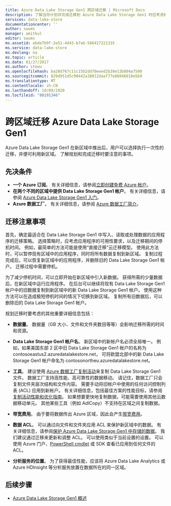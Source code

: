 ```yaml
---
title: Azure Data Lake Storage Gen1 跨区域迁移 | Microsoft Docs
description: 了解当你计划并完成迁移到 Azure Data Lake Storage Gen1 时应考虑的事项，因为它在新区域中可用。
services: data-lake-store
documentationcenter: ''
author: swums
manager: amitkul
editor: swums
ms.assetid: ebde7b9f-2e51-4d43-b7ab-566417221335
ms.service: data-lake-store
ms.devlang: na
ms.topic: article
ms.date: 01/27/2017
ms.author: stewu
ms.openlocfilehash: ba28d767c11c15b2dd70eeed2b39e13b084a7500
ms.sourcegitcommit: 829d951d5c90442a38012daaf77e86046018e5b9
ms.translationtype: MT
ms.contentlocale: zh-CN
ms.lasthandoff: 10/09/2020
ms.locfileid: "88191346"
---
```

# <a name="migrate-azure-data-lake-storage-gen1-across-regions"></a>跨区域迁移 Azure Data Lake Storage Gen1

Azure Data Lake Storage Gen1 在新区域中推出后，用户可以选择执行一次性的迁移，并便可利用新区域。 了解规划和完成迁移时要注意的事项。

## <a name="prerequisites"></a>先决条件

* **一个 Azure 订阅**。 有关详细信息，请参阅[立即创建免费 Azure 帐户](https://azure.microsoft.com/pricing/free-trial/)。
* **在两个不同的区域中提供 Data Lake Storage Gen1 帐户**。 有关详细信息，请参阅 [Azure Data Lake Storage Gen1 入门](data-lake-store-get-started-portal.md)。
* **Azure 数据工厂**。 有关详细信息，请参阅 [Azure 数据工厂简介](../data-factory/introduction.md)。


## <a name="migration-considerations"></a>迁移注意事项

首先，确定最适合在 Data Lake Storage Gen1 中写入、读取或处理数据的应用程序的迁移策略。 选择策略时，应考虑应用程序的可用性要求，以及迁移期间的停机时间。 例如，最简单的方法可能是使用“直接迁移”云迁移模型。 使用此方法时，可以暂停现有区域中的应用程序，同时将所有数据复制到新区域。 复制过程完成后，可以恢复新区域中的应用程序，并删除旧的 Data Lake Storage Gen1 帐户。 迁移过程中需要停机。

为了减少停机时间，可以立即开始在新区域中引入新数据。 获得所需的少量数据后，在新区域中运行应用程序。 在后台可以继续将现有 Data Lake Storage Gen1 帐户中的旧数据复制到新区域中的新 Data Lake Storage Gen1 帐户。 使用这种方法可以在造成极短停机时间的情况下切换到新区域。 复制所有旧数据后，可以删除旧的 Data Lake Storage Gen1 帐户。

规划迁移时要考虑的其他重要详细信息包括：

* **数据量**。 数据量（GB 大小、文件和文件夹数目等等）会影响迁移所需的时间和资源。

* **Data Lake Storage Gen1 帐户名**。 新区域中的新帐户名必须全局唯一。 例如，如果美国东部 2 区中旧 Data Lake Storage Gen1 帐户的名称为 contosoeastus2.azuredatalakestore.net， 可将欧盟北部中的新 Data Lake Storage Gen1 帐户命名为 contosonortheu.azuredatalakestore.net。

* **工具**。 建议使用 [Azure 数据工厂复制活动](../data-factory/connector-azure-data-lake-store.md)来复制 Data Lake Storage Gen1 文件。 数据工厂支持高性能、高可靠性的数据移动。 请记住，数据工厂只会复制文件夹层次结构和文件内容。 需要手动将旧帐户中使用的任何访问控制列表 (ACL) 应用到新帐户。 有关详细信息，包括最佳方案的性能目标，请参阅[复制活动性能和优化指南](../data-factory/copy-activity-performance.md)。 如果想要更快地复制数据，可能需要使用其他云数据移动单元。 其他某些工具（例如 AdlCopy）不支持在区域之间复制数据。  

* **带宽费用**。 由于要将数据传出 Azure 区域，因此会产生[带宽费用](https://azure.microsoft.com/pricing/details/bandwidth/)。

* **数据 ACL**。 可以通过向文件和文件夹应用 ACL 来保护新区域中的数据。 有关详细信息，请参阅[保护 Azure Data Lake Storage Gen1 中存储的数据](data-lake-store-secure-data.md)。 我们建议通过迁移来更新和调整 ACL。 可以使用类似于当前设置的设置。 可以使用 Azure 门户、[PowerShell cmdlet](/powershell/module/az.datalakestore/get-azdatalakestoreitempermission) 或 SDK 查看已应用到任何文件的 ACL。  

* **分析服务的位置**。 为了获得最佳性能，应该将 Azure Data Lake Analytics 或 Azure HDInsight 等分析服务放置在数据所在的同一区域。  

## <a name="next-steps"></a>后续步骤
* [Azure Data Lake Storage Gen1 概述](data-lake-store-overview.md)
